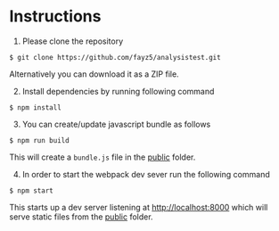 # Instructions

1) Please clone the repository
```
$ git clone https://github.com/fayz5/analysistest.git
```
Alternatively you can download it as a ZIP file.

2) Install dependencies by running following command
```
$ npm install
```

3) You can create/update javascript bundle as follows
```
$ npm run build
```
This will create a `bundle.js` file in the [public](public) folder.

4) In order to start the webpack dev sever run the following command
```
$ npm start
```
This starts up a dev server listening at [http://localhost:8000](http://localhost:8000) which will serve static files from the [public](public) folder.

 
